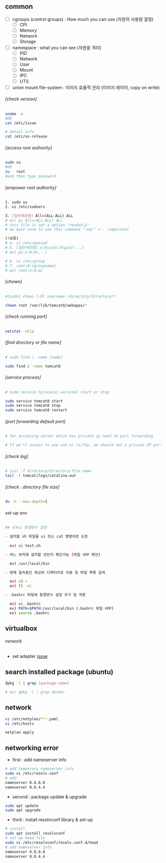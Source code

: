 ## common
- [ ] cgroups (control groups) : How much you can use (자원의 사용량 결정)
  - [ ] CPI
  - [ ] Memory
  - [ ] Network
  - [ ] Storage
- [ ] namespace : what you can see (자원을 격리)
  - [ ] PID
  - [ ] Network
  - [ ] User
  - [ ] Mount
  - [ ] IPC
  - [ ] UTS
- [ ] union mount file-system : 이미지 효율적 관리 (이미지 레이어, copy on write)

###### [check version]
```sh
uname -a
#OR
cat /etc/issue

# detail info
cat /etc/os-release
```
  
###### [access root authority]
```sh
sudo su
#OR
su - root
#and then type password
```
  
###### [empower root authority]
```sh
1. sudo su
2. vi /etc/sudoers

3. [일반계정명] All=(ALL:ALL) ALL
# ex) pi All=(ALL:ALL) ALL
# this file is set a option "readonly"
# we must save to use this command ":wq!" <-- !important

(!보류)
# 4. vi /etc/passwd
# 5. [일반계정명]:x:0(uid):0(gid)(...) 
# ex) pi:x:0:0(...)

# 6. vi /etc/group
# 7. root:0:[groupname]
# ex) root:x:0:pi
```
  
###### [chown]
```sh
#[sudo] chown [-R] username /directory/directory/*

chown root /var/lib/tomcat8/webapps/*
```
  
###### [check running port]
```sh
netstat -ntlp
```
  
###### [find directory or file name]
```sh
# sudo find / -name [name] 

sudo find / -name tomcat8
```
  
###### [service process]
```sh
# sudo service [process/-version] start or stop

sudo service tomcat8 start
sudo service tomcat8 stop
sudo service tomcat8 restart
```  
  
###### [port forwarding default port]
```sh
# for accessing server which has private ip need to port forwarding

# If we'll access to use ssh or (s)ftp, we should set a private IP port as 22
```
  
###### [check log]
```sh
# tail -f directory/directory/file name
tail -f tomcat/logs/catalina.out
```
###### [check : directory file size]
```sh
du -h --max-depth=1
```
###### set-up env
```sh
## 리눅스 환경변수 설정

- 설치할 sh 파일을 vi 또는 cat 명령어로 오픈
  
  ex) vi test.sh

- 어느 위치에 설치할 것인지 확인가능 (파일 내부 확인) 

  ex) /usr/local/bin

- 현재 접속중인 최상위 디렉터리로 이동 및 파일 목록 검색

  ex) cd ~
  ex) ll -al

- .bashrc 파일에 환경변수 설정 추가 및 적용

  ex) vi .bashrc
  ex) PATH=$PATH:/usr/local/bin (.bashrc 파일 내부)
  ex) source .bashrc
```

## virtualbox

###### network 

- set adapter
[issue](https://forums.virtualbox.org/viewtopic.php?t=88980)

## search installed package (ubuntu)
```sh
dpkg -l | grep [package-name]

# ex) dpkg -l | grep docker
```

## network
```sh
vi /etc/netplan/***.yaml
vi /etc/hosts

netplan apply
```

## networking error
- first : add nameserver info
```sh
# add temporary nameserver info
sudo vi /etc/resolv.conf
# add 
nameserver 8.8.8.8
nameserver 8.8.4.4
```

- second : package update & upgrade
```sh
sudo apt update
sudo apt upgrade
```

- third : install resolvconf library & set-up 
```sh
# install
sudo apt install resolvconf
# set-up head file
sudo vi /etc/resolvconf/resolv.conf.d/head
# add nameserver info
nameserver 8.8.8.8
nameserver 8.8.4.4
```

